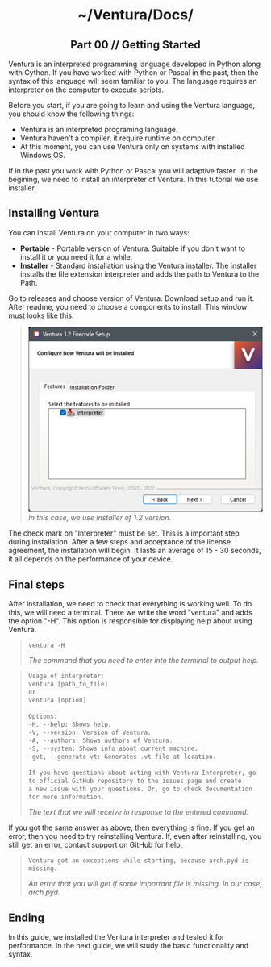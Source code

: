 <p align="center">
    <h1 align="center">~/Ventura/Docs/</h1>
    <h2 align="center">Part 00 // Getting Started</h2>
</p>

Ventura is an interpreted programming language developed in Python along with Cython. 
If you have worked with Python or Pascal in the past, then the syntax of this language will seem familiar to you. 
The language requires an interpreter on the computer to execute scripts.

Before you start, if you are going to learn and using the Ventura language, you should know the following things:
- Ventura is an interpreted programing language.
- Ventura haven't a compiler, it require runtime on computer.
- At this moment, you can use Ventura only on systems with installed Windows OS.

If in the past you work with Python or Pascal you will adaptive faster.
In the begining, we need to install an interpreter of Ventura. 
In this tutorial we use installer.

## Installing Ventura

You can install Ventura on your computer in two ways:
- **Portable** - Portable version of Ventura. Suitable if you don't want to install it or you need it for a while.
- **Installer** - Standard installation using the Ventura installer. The installer installs the file extension interpreter and adds the path to Ventura to the Path.

Go to releases and choose version of Ventura.
Download setup and run it.
After readme, you need to choose a components to install.
This window must looks like this:

> ![In this case, we use installer of 1.2 version.](https://raw.githubusercontent.com/kostya-zero/Ventura/master/Docs/images/00-01.png)
> _In this case, we use installer of 1.2 version._

The check mark on "Interpreter" must be set. This is a important step during installation.
After a few steps and acceptance of the license agreement, the installation will begin. 
It lasts an average of 15 - 30 seconds, it all depends on the performance of your device.

## Final steps
After installation, we need to check that everything is working well. 
To do this, we will need a terminal. 
There we write the word "ventura" and adds the option "-H". 
This option is responsible for displaying help about using Ventura.

> ```commandline
> ventura -H
> ```
> 
> _The command that you need to enter into the terminal to output help._

> ```text
> Usage of interpreter:
> ventura [path_to_file]
> or
> ventura [option]
> 
> Options:
> -H, --help: Shows help.
> -V, --version: Version of Ventura.
> -A, --authors: Shows authors of Ventura.
> -S, --system: Shows info about current machine.
> -gvt, --generate-vt: Generates .vt file at location.
> 
> If you have questions about acting with Ventura Interpreter, go
> to official GitHub repository to the issues page and create
> a new issue with your questions. Or, go to check documentation
> for more information.
> ```
> 
> _The text that we will receive in response to the entered command._

If you got the same answer as above, then everything is fine. 
If you get an error, then you need to try reinstalling Ventura. 
If, even after reinstalling, you still get an error, contact support on GitHub for help.

> ```text
> Ventura got an exceptions while starting, because arch.pyd is missing.
> ```
> 
> _An error that you will get if some important file is missing. In our case, arch.pyd._

## Ending
In this guide, we installed the Ventura interpreter and tested it for performance. 
In the next guide, we will study the basic functionality and syntax.